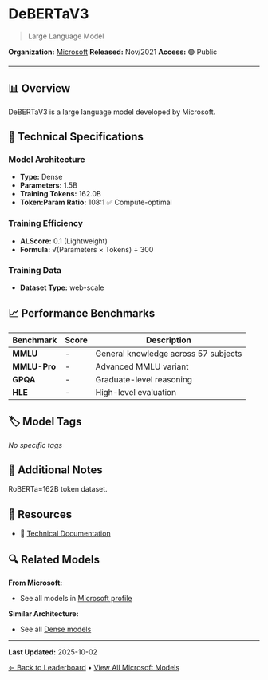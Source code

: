 # DeBERTaV3

> Large Language Model

**Organization:** [Microsoft](../../labs/microsoft.md)
**Released:** Nov/2021
**Access:** 🟢 Public

---

## 📊 Overview

DeBERTaV3 is a large language model developed by Microsoft.

## 🔧 Technical Specifications

### Model Architecture
- **Type:** Dense
- **Parameters:** 1.5B
- **Training Tokens:** 162.0B
- **Token:Param Ratio:** 108:1 ✅ Compute-optimal

### Training Efficiency
- **ALScore:** 0.1 (Lightweight)
- **Formula:** √(Parameters × Tokens) ÷ 300

### Training Data
- **Dataset Type:** web-scale

## 📈 Performance Benchmarks

| Benchmark | Score | Description |
|-----------|-------|-------------|
| **MMLU** | - | General knowledge across 57 subjects |
| **MMLU-Pro** | - | Advanced MMLU variant |
| **GPQA** | - | Graduate-level reasoning |
| **HLE** | - | High-level evaluation |

## 🏷️ Model Tags

_No specific tags_

## 📝 Additional Notes

RoBERTa=162B token dataset.

## 🔗 Resources

- 📄 [Technical Documentation](https://arxiv.org/abs/2111.09543)

## 🔍 Related Models

**From Microsoft:**
- See all models in [Microsoft profile](../../labs/microsoft.md)

**Similar Architecture:**
- See all [Dense models](../../architectures/dense.md)

---

**Last Updated:** 2025-10-02

[← Back to Leaderboard](../../README.md) • [View All Microsoft Models](../../labs/microsoft.md)
